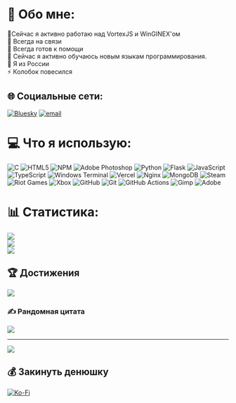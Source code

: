 # 💫 Обо мне:
🔭Сейчас я активно работаю над VortexJS и WinGINEX'ом<br>👯 Всегда на связи<br>🤝 Всегда готов к помощи<br>🌱 Сейчас я активно обучаюсь новым языкам программирования.<br>💬 Я из России<br>⚡ Колобок повесился


## 🌐 Социальные сети:
[![Bluesky](https://img.shields.io/badge/bluesky-0285FF?style=for-the-badge&logo=bluesky&logoColor=%23FFFFFF)](https://bsky.app/profile/wind-pl) [![email](https://img.shields.io/badge/Email-D14836?logo=gmail&logoColor=white)](mailto:contactplt@bk.ru) 

# 💻 Что я использую:
![C](https://img.shields.io/badge/c-%2300599C.svg?style=for-the-badge&logo=c&logoColor=white) ![HTML5](https://img.shields.io/badge/html5-%23E34F26.svg?style=for-the-badge&logo=html5&logoColor=white) ![NPM](https://img.shields.io/badge/NPM-%23CB3837.svg?style=for-the-badge&logo=npm&logoColor=white) ![Adobe Photoshop](https://img.shields.io/badge/adobe%20photoshop-%2331A8FF.svg?style=for-the-badge&logo=adobe%20photoshop&logoColor=white) ![Python](https://img.shields.io/badge/python-3670A0?style=for-the-badge&logo=python&logoColor=ffdd54) ![Flask](https://img.shields.io/badge/flask-%23000.svg?style=for-the-badge&logo=flask&logoColor=white) ![JavaScript](https://img.shields.io/badge/javascript-%23323330.svg?style=for-the-badge&logo=javascript&logoColor=%23F7DF1E) ![TypeScript](https://img.shields.io/badge/typescript-%23007ACC.svg?style=for-the-badge&logo=typescript&logoColor=white) ![Windows Terminal](https://img.shields.io/badge/Windows%20Terminal-%234D4D4D.svg?style=for-the-badge&logo=windows-terminal&logoColor=white) ![Vercel](https://img.shields.io/badge/vercel-%23000000.svg?style=for-the-badge&logo=vercel&logoColor=white) ![Nginx](https://img.shields.io/badge/nginx-%23009639.svg?style=for-the-badge&logo=nginx&logoColor=white) ![MongoDB](https://img.shields.io/badge/MongoDB-%234ea94b.svg?style=for-the-badge&logo=mongodb&logoColor=white) ![Steam](https://img.shields.io/badge/steam-%23000000.svg?style=for-the-badge&logo=steam&logoColor=white) ![Riot Games](https://img.shields.io/badge/riotgames-D32936.svg?style=for-the-badge&logo=riotgames&logoColor=white) ![Xbox](https://img.shields.io/badge/xbox-%23107C10.svg?style=for-the-badge&logo=xbox&logoColor=white) ![GitHub](https://img.shields.io/badge/github-%23121011.svg?style=for-the-badge&logo=github&logoColor=white) ![Git](https://img.shields.io/badge/git-%23F05033.svg?style=for-the-badge&logo=git&logoColor=white) ![GitHub Actions](https://img.shields.io/badge/github%20actions-%232671E5.svg?style=for-the-badge&logo=githubactions&logoColor=white) ![Gimp](https://img.shields.io/badge/Gimp-657D8B?style=for-the-badge&logo=gimp&logoColor=FFFFFF) ![Adobe](https://img.shields.io/badge/adobe-%23FF0000.svg?style=for-the-badge&logo=adobe&logoColor=white)
# 📊 Статистика:
![](https://github-readme-stats.vercel.app/api?username=windusik&theme=transparent&hide_border=false&include_all_commits=true&count_private=true)<br/>
![](https://nirzak-streak-stats.vercel.app/?user=windusik&theme=transparent&hide_border=false)<br/>
![](https://github-readme-stats.vercel.app/api/top-langs/?username=windusik&theme=transparent&hide_border=false&include_all_commits=true&count_private=true&layout=compact)

## 🏆 Достижения
![](https://github-profile-trophy.vercel.app/?username=windusik&theme=tokyonight&no-frame=true&no-bg=false&margin-w=4)

### ✍️ Рандомная цитата
![](https://quotes-github-readme.vercel.app/api?type=horizontal&theme=radical)

---
[![](https://visitcount.itsvg.in/api?id=windusik&icon=0&color=8)](https://visitcount.itsvg.in)

  ## 💰 Закинуть денюшку
  [![Ko-Fi](https://img.shields.io/badge/Ko--fi-F16061?style=for-the-badge&logo=ko-fi&logoColor=white)](https://ko-fi.com/w1nds) 

  
<!-- Proudly created with GPRM ( https://gprm.itsvg.in ) -->
